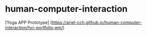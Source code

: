 # human-computer-interaction

[Yoga APP Prototype] (https://ariel-cch.github.io/human-computer-interaction/hci-portfolio-em/)
